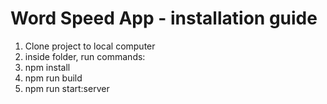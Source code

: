 # Word Speed App - installation guide

1. Clone project to local computer
2. inside folder, run commands:
3. npm install
4. npm run build
5. npm run start:server